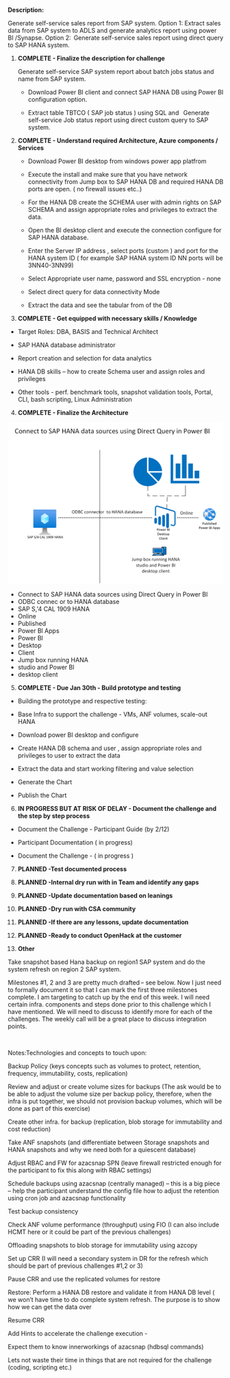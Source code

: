 **Description:**

 

Generate self-service sales report from SAP system. Option 1: Extract sales data from SAP system to ADLS and generate analytics  report using power BI /Synapse. Option 2:  Generate self-service sales report using direct query to SAP  HANA system. 

 

1. **COMPLETE - Finalize the description for challenge**

 

   Generate self-service SAP system  report about batch jobs status and  name from SAP system. 

 

   * Download Power BI client and connect SAP HANA DB using Power BI configuration option. 

   * Extract  table TBTCO ( SAP job status ) using SQL and   Generate self-service Job status report  using direct custom query to SAP system. 

 

 

 

2. **COMPLETE - Understand required Architecture, Azure components / Services**

 

   * Download Power  BI  desktop from windows power app platfrom  

   * Execute the install and make sure that you have network connectivity from Jump box to SAP HANA DB and required HANA DB ports are open. ( no firewall issues etc..) 

   * For the HANA DB create the SCHEMA user with admin rights on SAP SCHEMA and assign appropriate roles and privileges to extract the data. 

   * Open the BI desktop client and execute the connection configure for SAP HANA database. 

   * Enter the Server IP address , select ports  (custom ) and port  for the  HANA system ID  ( for example SAP HANA system ID NN ports will be 3NN40-3NN99) 

   * Select Appropriate user name,  password and SSL encryption - none 

   * Select direct query for data connectivity Mode  

   * Extract the data and see the  tabular from of the DB 

 

 

 

3. **COMPLETE - Get equipped with necessary skills / Knowledge** 

 

* Target Roles: DBA, BASIS and Technical Architect 

* SAP HANA database administrator  

* Report creation and selection for data analytics 

* HANA DB skills – how to create Schema user and assign roles and privileges 

* Other tools - perf. benchmark tools, snapshot validation tools, Portal, CLI, bash scripting, Linux Administration 

 

 

 

4. **COMPLETE - Finalize the Architecture** 

 
![](media/GetImage.png)
 

* Connect to SAP HANA data sources using Direct Query in Power Bl 
* ODBC connec or to HANA database 
* SAP S,'4 CAL 1909 HANA 
* Online 
* Published 
* Power Bl Apps 
* Power Bl 
* Desktop 
* Client 
* Jump box running HANA 
* studio and Power Bl 
* desktop client 
 

 

 

5. **COMPLETE - Due Jan 30th - Build prototype and testing**

 

* Building the prototype and respective testing: 

* Base Infra to support the challenge - VMs, ANF volumes, scale-out HANA 

* Download power BI desktop and configure 

* Create HANA DB schema and user , assign appropriate roles and privileges  to user to extract the data 

* Extract the data and start working filtering and value selection 

* Generate the Chart  

* Publish the Chart 

6. **IN PROGRESS BUT AT RISK OF DELAY - Document the challenge and the step by step process**

 

* Document the Challenge - Participant Guide (by 2/12) 

* Participant Documentation ( in progress)  

* Document the Challenge -  ( in progress )  

7. **PLANNED -Test documented process**

 
8. **PLANNED -Internal dry run with in Team and identify any gaps**

9. **PLANNED -Update documentation based on leanings**
10. **PLANNED -Dry run with CSA community**

11. **PLANNED -If there are any lessons, update documentation**

12. **PLANNED -Ready to conduct OpenHack at the customer**

13. **Other**

Take snapshot based Hana backup on region1 SAP system and do the system refresh on region 2 SAP system. 

 

 

Milestones #1, 2 and 3 are pretty much drafted – see below. Now I just need to formally document it so that I can mark the first three milestones complete. I am targeting to catch up by the end of this week. I will need certain infra. components and steps done prior to this challenge which I have mentioned. We will need to discuss to identify more for each of the challenges. The weekly call will be a great place to discuss integration points. 

  

Notes:Technologies and concepts to touch upon: 

Backup Policy (keys concepts such as volumes to protect, retention, frequency, immutability, costs, replication) 

Review and adjust or create volume sizes for backups (The ask would be to be able to adjust the volume size per backup policy, therefore, when the infra is put together, we should not provision backup volumes, which will be done as part of this exercise) 

Create other infra. for backup (replication, blob storage for immutability and cost reduction) 

Take ANF snapshots (and differentiate between Storage snapshots and HANA snapshots and why we need both for a quiescent database) 

Adjust RBAC and FW for azacsnap SPN (leave firewall restricted enough for the participant to fix this along with RBAC settings) 

Schedule backups using azacsnap (centrally managed) – this is a big piece – help the participant understand the config file how to adjust the retention using cron job and azacsnap functionality 

Test backup consistency 

Check ANF volume performance (throughput) using FIO (I can also include HCMT here or it could be part of the previous challenges) 

Offloading snapshots to blob storage for immutability using azcopy 

Set up CRR (I will need a secondary system in DR for the refresh which should be part of previous challenges #1,2 or 3) 

Pause CRR and use the replicated volumes for restore 

Restore: Perform a HANA DB restore and validate it from HANA DB level ( we won’t have time to do complete system refresh. The purpose is to show how we can get the data over 

Resume CRR 

 

Add Hints to accelerate the challenge execution -  

Expect them to know innerworkings of azacsnap (hdbsql commands) 

Lets not waste their time in things that are not required for the challenge (coding, scripting etc.) 

 
